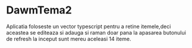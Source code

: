# DawmTema2
Aplicatia foloseste un vector typescript pentru a retine itemele,deci aceastea se editeaza si adauga si raman doar pana la apasarea butonului de refresh
la inceput sunt mereu aceleasi 14 iteme.
